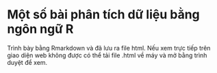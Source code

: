 # Một số bài phân tích dữ liệu bằng ngôn ngữ R
Trình bày bằng Rmarkdown và đã lưu ra file html. Nếu xem trực tiếp trên giao diện web không được có thể tải file .html về máy và mở bằng trình duyệt để xem.
